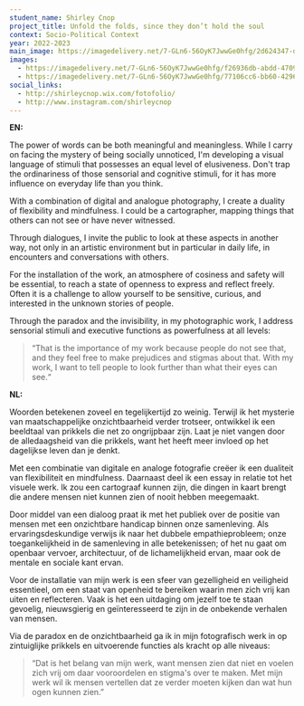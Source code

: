 ```yaml
---
student_name: Shirley Cnop
project_title: Unfold the folds, since they don’t hold the soul
context: Socio-Political Context
year: 2022-2023
main_image: https://imagedelivery.net/7-GLn6-56OyK7JwwGe0hfg/2d624347-d757-4d30-297c-952777049c00
images:
  - https://imagedelivery.net/7-GLn6-56OyK7JwwGe0hfg/f26936db-abdd-4709-32d0-3dfa44d54f00
  - https://imagedelivery.net/7-GLn6-56OyK7JwwGe0hfg/77106cc6-bb60-4296-c35b-10be92a36700
social_links:
  - http://shirleycnop.wix.com/fotofolio/
  - http://www.instagram.com/shirleycnop
---
```

**E﻿N:**

The power of words can be both meaningful and meaningless. While I carry on facing the mystery of being socially unnoticed, I'm developing a visual language of stimuli that possesses an equal level of elusiveness. Don't trap the ordinariness of those sensorial and cognitive stimuli, for it has more influence on everyday life than you think.

With a combination of digital and analogue photography, I create a duality of flexibility and mindfulness. I could be a cartographer, mapping things that others can not see or have never witnessed.

Through dialogues, I invite the public to look at these aspects in another way, not only in an artistic environment but in particular in daily life, in encounters and conversations with others.

For the installation of the work, an atmosphere of cosiness and safety will be essential, to reach a state of openness to express and reflect freely. Often it is a challenge to allow yourself to be sensitive, curious, and interested in the unknown stories of people.

Through the paradox and the invisibility, in my photographic work, I address sensorial stimuli and executive functions as powerfulness at all levels:

> “That is the importance of my work because people do not see that, and they feel free to make prejudices and stigmas about that. With my work, I want to tell people to look further than what their eyes can see.“

**N﻿L:**

Woorden betekenen zoveel en tegelijkertijd zo weinig. Terwijl ik het mysterie van maatschappelijke onzichtbaarheid verder trotseer, ontwikkel ik een beeldtaal van prikkels die net zo ongrijpbaar zijn. Laat je niet vangen door de alledaagsheid van die prikkels, want het heeft meer invloed op het dagelijkse leven dan je denkt.

Met een combinatie van digitale en analoge fotografie creëer ik een dualiteit van flexibiliteit en mindfulness. Daarnaast deel ik een essay in relatie tot het visuele werk. Ik zou een cartograaf kunnen zijn, die dingen in kaart brengt die andere mensen niet kunnen zien of nooit hebben meegemaakt.

Door middel van een dialoog praat ik met het publiek over de positie van mensen met een onzichtbare handicap binnen onze samenleving. Als ervaringsdeskundige verwijs ik naar het dubbele empathieprobleem; onze toegankelijkheid in de samenleving in alle betekenissen; of het nu gaat om openbaar vervoer, architectuur, of de lichamelijkheid ervan, maar ook de mentale en sociale kant ervan.

Voor de installatie van mijn werk is een sfeer van gezelligheid en veiligheid essentieel, om een staat van openheid te bereiken waarin men zich vrij kan uiten en reflecteren. Vaak is het een uitdaging om jezelf toe te staan gevoelig, nieuwsgierig en geïnteresseerd te zijn in de onbekende verhalen van mensen.

Via de paradox en de onzichtbaarheid ga ik in mijn fotografisch werk in op zintuiglijke prikkels en uitvoerende functies als kracht op alle niveaus:

> “Dat is het belang van mijn werk, want mensen zien dat niet en voelen zich vrij om daar vooroordelen en stigma's over te maken. Met mijn werk wil ik mensen vertellen dat ze verder moeten kijken dan wat hun ogen kunnen zien.”